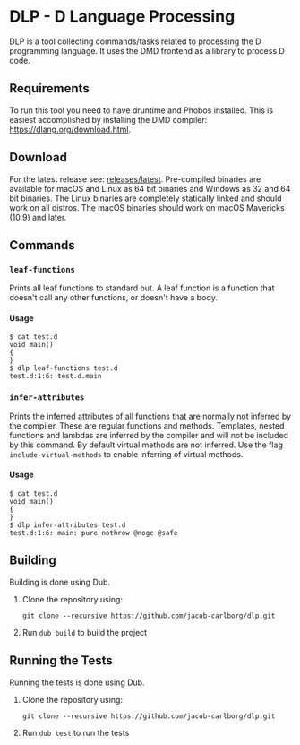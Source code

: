 # DLP - D Language Processing

DLP is a tool collecting commands/tasks related to processing the
D programming language. It uses the DMD frontend as a library to process D code.

## Requirements

To run this tool you need to have druntime and Phobos installed. This is easiest
accomplished by installing the DMD compiler: https://dlang.org/download.html.

## Download

For the latest release see: [releases/latest](https://github.com/jacob-carlborg/dlp/releases/latest).
Pre-compiled binaries are available for macOS and Linux as 64 bit binaries and
Windows as 32 and 64 bit binaries. The Linux binaries are completely statically
linked and should work on all distros. The macOS binaries should work on macOS
Mavericks (10.9) and later.

## Commands

### `leaf-functions`

Prints all leaf functions to standard out. A leaf function is a function that
doesn't call any other functions, or doesn't have a body.

#### Usage

```
$ cat test.d
void main()
{
}
$ dlp leaf-functions test.d
test.d:1:6: test.d.main
```

### `infer-attributes`

Prints the inferred attributes of all functions that are normally not inferred
by the compiler. These are regular functions and methods. Templates, nested
functions and lambdas are inferred by the compiler and will not be included by
this command. By default virtual methods are not inferred. Use the flag
`include-virtual-methods` to enable inferring of virtual methods.

#### Usage

```
$ cat test.d
void main()
{
}
$ dlp infer-attributes test.d
test.d:1:6: main: pure nothrow @nogc @safe
```

## Building

Building is done using Dub.

1. Clone the repository using:
    ```
    git clone --recursive https://github.com/jacob-carlborg/dlp.git
    ```
1. Run `dub build` to build the project

## Running the Tests

Running the tests is done using Dub.

1. Clone the repository using:
    ```
    git clone --recursive https://github.com/jacob-carlborg/dlp.git
    ```
1. Run `dub test` to run the tests
